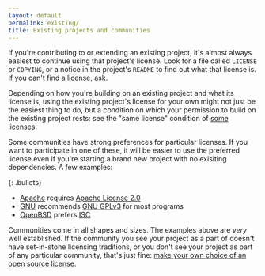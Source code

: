 ```yaml
---
layout: default
permalink: existing/
title: Existing projects and communities
---
```


If you're contributing to or extending an existing project, it's almost always easiest to continue using that project's license. Look for a file called `LICENSE` or `COPYING`, or a notice in the project's `README` to find out what that license is. If you can't find a license, [ask](/no-license/#for-users).

Depending on how you're building on an existing project and what its license is, using the existing project's license for your own might not just be the easiest thing to do, but a condition on which your permission to build on the existing project rests: see the "same license" condition of [some licenses](/licenses/).

Some communities have strong preferences for particular licenses. If you want to participate in one of these, it will be easier to use the preferred license even if you're starting a brand new project with no exisiting dependencies. A few examples:

{: .bullets}

* [Apache](https://www.apache.org/licenses/) requires [Apache License 2.0](/licenses/apache-2.0/)
* [GNU](https://www.gnu.org/licenses/license-recommendations.html) recommends [GNU GPLv3](/licenses/gpl-3.0/) for most programs
* [OpenBSD](http://www.openbsd.org/policy.html) prefers [ISC](/licenses/isc/)

Communities come in all shapes and sizes. The examples above are *very* well established. If the community you see your project as a part of doesn't have set-in-stone licensing traditions, or you don't see your project as part of any particular community, that's just fine: [make your own choice of an open source license](/).
